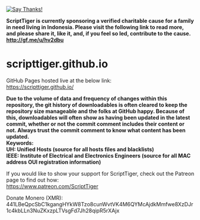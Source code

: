 [![Say Thanks!](https://img.shields.io/badge/Say%20Thanks-!-1EAEDB.svg)](https://saythanks.io/to/ScriptTiger)

**ScriptTiger is currently sponsoring a verified charitable cause for a family in need living in Indonesia. Please visit the following link to read more, and please share it, like it, and, if you feel so led, contribute to the cause.
http://gf.me/u/hv2dbu**

# scripttiger.github.io
GitHub Pages hosted live at the below link:  
https://scripttiger.github.io/

**Due to the volume of data and frequency of changes within this repository, the git history of downloadables is often cleared to keep the repository size manageable and the folks at GitHub happy. Because of this, downloadables will often show as having been updated in the latest commit, whether or not the commit comment includes their content or not. Always trust the commit comment to know what content has been updated.  
Keywords:  
UH: Unified Hosts (source for all hosts files and blacklists)  
IEEE: Institute of Electrical and Electronics Engineers (source for all MAC address OUI registration information)**

If you would like to show your support for ScriptTiger, check out the Patreon page to find out how:  
https://www.patreon.com/ScriptTiger

Donate Monero (XMR): 441LBeQpcSbC1kgangHYkW8Tzo8cunWvtVK4M6QYMcAjdkMmfwe8XzDJr1c4kbLLn3NuZKxzpLTVsgFd7Jh28qipR5rXAjx
